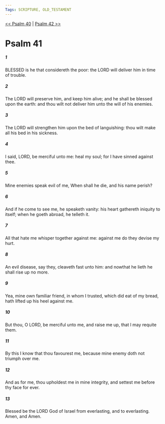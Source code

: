 ```yaml
---
Tags: SCRIPTURE, OLD_TESTAMENT
---
```


[<< Psalm 40](OLD_TESTAMENT/19_Psalms/Psalm_40.md) | [Psalm 42 >>](OLD_TESTAMENT/19_Psalms/Psalm_42.md)

# Psalm 41

##### 1
 BLESSED is he that considereth the poor: the LORD will deliver him in time of trouble.
##### 2
 The LORD will preserve him, and keep him alive; and he shall be blessed upon the earth: and thou wilt not deliver him unto the will of his enemies.
##### 3
 The LORD will strengthen him upon the bed of languishing: thou wilt make all his bed in his sickness.
##### 4
 I said, LORD, be merciful unto me: heal my soul; for I have sinned against thee.
##### 5
 Mine enemies speak evil of me, When shall he die, and his name perish?
##### 6
 And if he come to see me, he speaketh vanity: his heart gathereth iniquity to itself; when he goeth abroad, he telleth it.
##### 7
 All that hate me whisper together against me: against me do they devise my hurt.
##### 8
 An evil disease, say they, cleaveth fast unto him: and nowthat he lieth he shall rise up no more.
##### 9
 Yea, mine own familiar friend, in whom I trusted, which did eat of my bread, hath lifted up his heel against me.
##### 10
 But thou, O LORD, be merciful unto me, and raise me up, that I may requite them.
##### 11
 By this I know that thou favourest me, because mine enemy doth not triumph over me.
##### 12
 And as for me, thou upholdest me in mine integrity, and settest me before thy face for ever.
##### 13
 Blessed be the LORD God of Israel from everlasting, and to everlasting.  Amen, and Amen.

